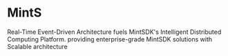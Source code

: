 # MintS
Real-Time Event-Driven Architecture fuels MintSDK's Intelligent Distributed Computing Platform. providing enterprise-grade MintSDK solutions with Scalable architecture

